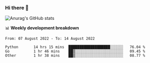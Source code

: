 ### Hi there 👋
![Anurag's GitHub stats](https://github-readme-stats.vercel.app/api?username=jami1024&show_icons=true&theme=radical)

📊 **Weekly development breakdown**
<!--START_SECTION:waka-->

```text
From: 07 August 2022 - To: 14 August 2022

Python       14 hrs 15 mins  ███████████████████░░░░░░   76.04 %
Go           1 hr 46 mins    ██▒░░░░░░░░░░░░░░░░░░░░░░   09.45 %
Other        1 hr 38 mins    ██▒░░░░░░░░░░░░░░░░░░░░░░   08.77 %
```

<!--END_SECTION:waka-->
<!--
**jami1024/jami1024** is a ✨ _special_ ✨ repository because its `README.md` (this file) appears on your GitHub profile.

Here are some ideas to get you started:

- 🔭 I’m currently working on ...
- 🌱 I’m currently learning ...
- 👯 I’m looking to collaborate on ...
- 🤔 I’m looking for help with ...
- 💬 Ask me about ...
- 📫 How to reach me: ...
- 😄 Pronouns: ...
- ⚡ Fun fact: ...
-->

